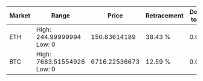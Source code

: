 | Market | Range | Price| Retracement | Doubles to 50% |
| --- | --- | --- | --- | --- |
| ETH | High: 244.99999994<br />Low: 0 | 150.83614189 | 38.43 % | 0.00 |
| BTC | High: 7683.51554926<br />Low: 0 | 6716.22536673 | 12.59 % | 0.00 |
